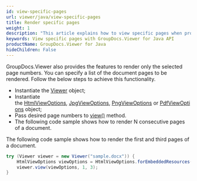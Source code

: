 ```yaml
---
id: view-specific-pages
url: viewer/java/view-specific-pages
title: Render specific pages
weight: 1
description: "This article explains how to view specific pages when processing documents with GroupDocs.Viewer within your Java applications."
keywords: View specific pages with GroupDocs.Viewer for Java API
productName: GroupDocs.Viewer for Java
hideChildren: False
---
```


GroupDocs.Viewer also provides the features to render only the selected page numbers. You can specify a list of the document pages to be rendered. Follow the below steps to achieve this functionality.

* Instantiate the [Viewer](https://apireference.groupdocs.com/viewer/java/com.groupdocs.viewer/Viewer) object;
* Instantiate the [HtmlViewOptions](https://apireference.groupdocs.com/viewer/java/com.groupdocs.viewer.options/HtmlViewOptions), [JpgViewOptions](https://apireference.groupdocs.com/viewer/java/com.groupdocs.viewer.options/JpgViewOptions), [PngViewOptions](https://apireference.groupdocs.com/viewer/java/com.groupdocs.viewer.options/PngViewOptions) or [PdfViewOptions](https://apireference.groupdocs.com/viewer/java/com.groupdocs.viewer.options/PdfViewOptions) object;
* Pass desired page numbers to [view()](https://apireference.groupdocs.com/viewer/java/com.groupdocs.viewer/Viewer#view(com.groupdocs.viewer.options.ViewOptions)) method.
* The following code sample shows how to render N consecutive pages of a document.

The following code sample shows how to render the first and third pages of a document.

```java
try (Viewer viewer = new Viewer("sample.docx")) {
    HtmlViewOptions viewOptions = HtmlViewOptions.forEmbeddedResources();
    viewer.view(viewOptions, 1, 3);
}
```
